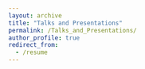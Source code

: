 ```yaml
---
layout: archive
title: "Talks and Presentations"
permalink: /Talks_and_Presentations/
author_profile: true
redirect_from:
  - /resume
---
```

